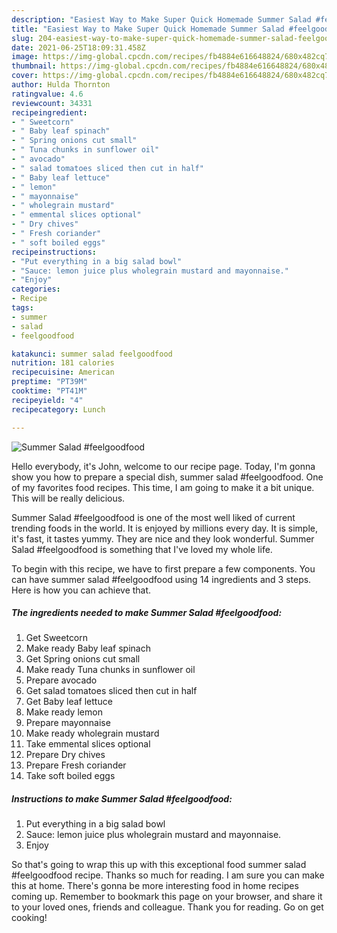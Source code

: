 ```yaml
---
description: "Easiest Way to Make Super Quick Homemade Summer Salad #feelgoodfood"
title: "Easiest Way to Make Super Quick Homemade Summer Salad #feelgoodfood"
slug: 204-easiest-way-to-make-super-quick-homemade-summer-salad-feelgoodfood
date: 2021-06-25T18:09:31.458Z
image: https://img-global.cpcdn.com/recipes/fb4884e616648824/680x482cq70/summer-salad-feelgoodfood-recipe-main-photo.jpg
thumbnail: https://img-global.cpcdn.com/recipes/fb4884e616648824/680x482cq70/summer-salad-feelgoodfood-recipe-main-photo.jpg
cover: https://img-global.cpcdn.com/recipes/fb4884e616648824/680x482cq70/summer-salad-feelgoodfood-recipe-main-photo.jpg
author: Hulda Thornton
ratingvalue: 4.6
reviewcount: 34331
recipeingredient:
- " Sweetcorn"
- " Baby leaf spinach"
- " Spring onions cut small"
- " Tuna chunks in sunflower oil"
- " avocado"
- " salad tomatoes sliced then cut in half"
- " Baby leaf lettuce"
- " lemon"
- " mayonnaise"
- " wholegrain mustard"
- " emmental slices optional"
- " Dry chives"
- " Fresh coriander"
- " soft boiled eggs"
recipeinstructions:
- "Put everything in a big salad bowl"
- "Sauce: lemon juice plus wholegrain mustard and mayonnaise."
- "Enjoy"
categories:
- Recipe
tags:
- summer
- salad
- feelgoodfood

katakunci: summer salad feelgoodfood 
nutrition: 181 calories
recipecuisine: American
preptime: "PT39M"
cooktime: "PT41M"
recipeyield: "4"
recipecategory: Lunch

---
```



![Summer Salad #feelgoodfood](https://img-global.cpcdn.com/recipes/fb4884e616648824/680x482cq70/summer-salad-feelgoodfood-recipe-main-photo.jpg)

Hello everybody, it's John, welcome to our recipe page. Today, I'm gonna show you how to prepare a special dish, summer salad #feelgoodfood. One of my favorites food recipes. This time, I am going to make it a bit unique. This will be really delicious.

Summer Salad #feelgoodfood is one of the most well liked of current trending foods in the world. It is enjoyed by millions every day. It is simple, it's fast, it tastes yummy. They are nice and they look wonderful. Summer Salad #feelgoodfood is something that I've loved my whole life.




To begin with this recipe, we have to first prepare a few components. You can have summer salad #feelgoodfood using 14 ingredients and 3 steps. Here is how you can achieve that.

<!--inarticleads1-->

##### The ingredients needed to make Summer Salad #feelgoodfood:

1. Get  Sweetcorn
1. Make ready  Baby leaf spinach
1. Get  Spring onions cut small
1. Make ready  Tuna chunks in sunflower oil
1. Prepare  avocado
1. Get  salad tomatoes sliced then cut in half
1. Get  Baby leaf lettuce
1. Make ready  lemon
1. Prepare  mayonnaise
1. Make ready  wholegrain mustard
1. Take  emmental slices optional
1. Prepare  Dry chives
1. Prepare  Fresh coriander
1. Take  soft boiled eggs




<!--inarticleads2-->

##### Instructions to make Summer Salad #feelgoodfood:

1. Put everything in a big salad bowl
1. Sauce: lemon juice plus wholegrain mustard and mayonnaise.
1. Enjoy




So that's going to wrap this up with this exceptional food summer salad #feelgoodfood recipe. Thanks so much for reading. I am sure you can make this at home. There's gonna be more interesting food in home recipes coming up. Remember to bookmark this page on your browser, and share it to your loved ones, friends and colleague. Thank you for reading. Go on get cooking!
